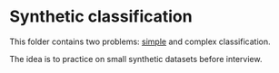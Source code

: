 # Synthetic classification

This folder contains two problems: [simple](https://github.com/Extremesarova/mini_projects/tree/main/synthetic_classification/simple_classification) and complex classification.

The idea is to practice on small synthetic datasets before interview.
